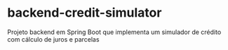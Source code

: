 # backend-credit-simulator
Projeto backend em Spring Boot que implementa um simulador de crédito com cálculo de juros e parcelas

